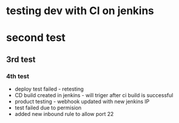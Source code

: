 # testing dev with CI on jenkins
# second test
## 3rd test
### 4th test
- deploy test failed - retesting
- CD build created in jenkins - will triger after ci build is successful
- product testing - webhook updated with new jenkins IP
- test failed due to permision
- added new inbound rule to allow port 22
